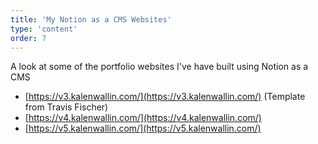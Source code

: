 ```yaml
---
title: 'My Notion as a CMS Websites'
type: 'content'
order: 7
---
```

A look at some of the portfolio websites I've have built using Notion as a CMS

- [https://v3.kalenwallin.com/](https://v3.kalenwallin.com/) (Template from Travis Fischer)
- [https://v4.kalenwallin.com/](https://v4.kalenwallin.com/)
- [https://v5.kalenwallin.com/](https://v5.kalenwallin.com/)
